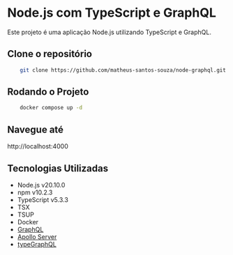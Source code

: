 Node.js com TypeScript e GraphQL
================================

Este projeto é uma aplicação Node.js utilizando TypeScript e GraphQL.

Clone o repositório
------------------------
```bash
    git clone https://github.com/matheus-santos-souza/node-graphql.git
```

Rodando o Projeto
------------------------
```bash
    docker compose up -d
```

Navegue até
------------------------
http://localhost:4000


Tecnologias Utilizadas
----------------------

*   Node.js v20.10.0
*   npm v10.2.3
*   TypeScript v5.3.3
*   TSX
*   TSUP
*   Docker
*   [GraphQL](https://graphql.org)
*   [Apollo Server](https://www.apollographql.com/docs)
*   [typeGraphQL](https://typegraphql.com/)
